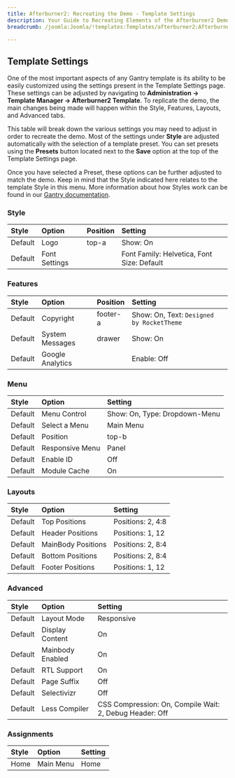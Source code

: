 ```yaml
---
title: Afterburner2: Recreating the Demo - Template Settings
description: Your Guide to Recreating Elements of the Afterburner2 Demo for Joomla
breadcrumb: /joomla:Joomla/!templates:Templates/afterburner2:Afterburner2

---
```


Template Settings
-----

One of the most important aspects of any Gantry template is its ability to be easily customized using the settings present in the Template Settings page. These settings can be adjusted by navigating to **Administration -> Template Manager -> Afterburner2 Template**. To replicate the demo, the main changes being made will happen within the Style, Features, Layouts, and Advanced tabs. 

This table will break down the various settings you may need to adjust in order to recreate the demo. Most of the settings under **Style** are adjusted automatically with the selection of a template preset. You can set presets using the **Presets** button located next to the **Save** option at the top of the Template Settings page.

Once you have selected a Preset, these options can be further adjusted to match the demo. Keep in mind that the Style indicated here relates to the template Style in this menu. More information about how Styles work can be found in our [Gantry documentation][Style].

### Style

| Style   | Option        | Position | Setting                                    |  
| :------ | :------------ | :------- | :----------------------------------------- |  
| Default | Logo          | top-a    | Show: On                                   |  
| Default | Font Settings |          | Font Family: Helvetica, Font Size: Default |  

### Features

| Style   | Option           | Position    | Setting                                                                    |  
| :------ | :--------------- | :---------- | :------------------------------------------------------------------------- |   
| Default | Copyright        | footer-a    | Show: On, Text: `Designed by RocketTheme`                                  |  
| Default | System Messages  | drawer      | Show: On                                                                   |   
| Default | Google Analytics |             | Enable: Off                                                                |  

### Menu

| Style   | Option          | Setting                       |  
| :------ | :-------------- | :---------------------------- |  
| Default | Menu Control    | Show: On, Type: Dropdown-Menu |  
| Default | Select a Menu   | Main Menu                     |  
| Default | Position        | top-b                         |  
| Default | Responsive Menu | Panel                         |  
| Default | Enable ID       | Off                           |  
| Default | Module Cache    | On                            |  

### Layouts

| Style   | Option               | Setting               |  
| :------ | :------------------- | :-------------------- |  
| Default | Top Positions        | Positions: 2, 4:8     |  
| Default | Header Positions     | Positions: 1, 12      |  
| Default | MainBody Positions   | Positions: 2, 8:4     |  
| Default | Bottom Positions     | Positions: 2, 8:4     |  
| Default | Footer Positions     | Positions: 1, 12      |  

### Advanced

| Style   | Option           | Setting                                                 |  
| :------ | :--------------- | :------------------------------------------------------ |  
| Default | Layout Mode      | Responsive                                              |  
| Default | Display Content  | On                                                      |  
| Default | Mainbody Enabled | On                                                      |  
| Default | RTL Support      | On                                                      |  
| Default | Page Suffix      | Off                                                     |  
| Default | Selectivizr      | Off                                                     |  
| Default | Less Compiler    | CSS Compression: On, Compile Wait: 2, Debug Header: Off |  

### Assignments

| Style | Option    | Setting |  
| :---- | :-------- | :------ |  
| Home  | Main Menu | Home    |  

[demo25]: assets/Afterburner2.jpg
[menu]: ../../start/menu.md
[Style]: http://docs.gantry.org/gantry4/configure
[Afterburner22]: assets/Afterburner2.jpeg